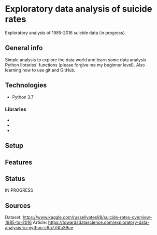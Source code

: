 # Exploratory data analysis of suicide rates
Exploratory analysis of 1985-2016 suicide data (in progress).

## General info
Simple analysis to explore the data world and learn some data analysis Python libraries' functions (please forgive me my beginner level).
Also learning how to use git and GitHub.

## Technologies
- Python 3.7
### Libraries
-
-
-

## Setup


## Features

## Status
IN PROGRESS

## Sources
Dataset: https://www.kaggle.com/russellyates88/suicide-rates-overview-1985-to-2016
Article: https://towardsdatascience.com/exploratory-data-analysis-in-python-c9a77dfa39ce
